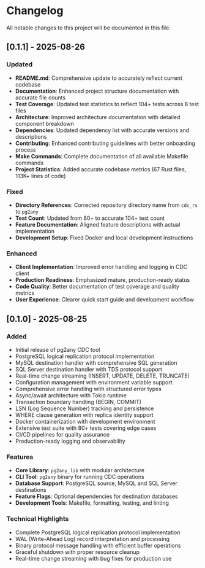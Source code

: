 # Changelog

All notable changes to this project will be documented in this file.

## [0.1.1] - 2025-08-26

### Updated
- **README.md**: Comprehensive update to accurately reflect current codebase
- **Documentation**: Enhanced project structure documentation with accurate file counts
- **Test Coverage**: Updated test statistics to reflect 104+ tests across 8 test files
- **Architecture**: Improved architecture documentation with detailed component breakdown
- **Dependencies**: Updated dependency list with accurate versions and descriptions
- **Contributing**: Enhanced contributing guidelines with better onboarding process
- **Make Commands**: Complete documentation of all available Makefile commands
- **Project Statistics**: Added accurate codebase metrics (67 Rust files, 113K+ lines of code)

### Fixed
- **Directory References**: Corrected repository directory name from `cdc_rs` to `pg2any`
- **Test Count**: Updated from 80+ to accurate 104+ test count
- **Feature Documentation**: Aligned feature descriptions with actual implementation
- **Development Setup**: Fixed Docker and local development instructions

### Enhanced
- **Client Implementation**: Improved error handling and logging in CDC client
- **Production Readiness**: Emphasized mature, production-ready status
- **Code Quality**: Better documentation of test coverage and quality metrics
- **User Experience**: Clearer quick start guide and development workflow

## [0.1.0] - 2025-08-25

### Added
- Initial release of pg2any CDC tool
- PostgreSQL logical replication protocol implementation
- MySQL destination handler with comprehensive SQL generation
- SQL Server destination handler with TDS protocol support
- Real-time change streaming (INSERT, UPDATE, DELETE, TRUNCATE)
- Configuration management with environment variable support
- Comprehensive error handling with structured error types
- Async/await architecture with Tokio runtime
- Transaction boundary handling (BEGIN, COMMIT)
- LSN (Log Sequence Number) tracking and persistence
- WHERE clause generation with replica identity support
- Docker containerization with development environment
- Extensive test suite with 80+ tests covering edge cases
- CI/CD pipelines for quality assurance
- Production-ready logging and observability

### Features
- **Core Library**: `pg2any_lib` with modular architecture
- **CLI Tool**: `pg2any` binary for running CDC operations
- **Database Support**: PostgreSQL source, MySQL and SQL Server destinations
- **Feature Flags**: Optional dependencies for destination databases
- **Development Tools**: Makefile, formatting, testing, and linting

### Technical Highlights
- Complete PostgreSQL logical replication protocol implementation
- WAL (Write-Ahead Log) record interpretation and processing
- Binary protocol message handling with efficient buffer operations
- Graceful shutdown with proper resource cleanup
- Real-time change streaming with bug fixes for production use
